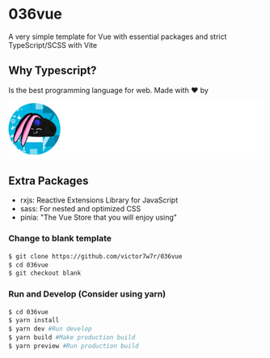 # 036vue

A very simple template for Vue with essential packages and strict TypeScript/SCSS with Vite

## Why Typescript?

Is the best programming language for web. Made with ❤️ by

![Alt text](src/assets/brandwhite.png?raw=true "Title")

## Extra Packages

- rxjs: Reactive Extensions Library for JavaScript
- sass: For nested and optimized CSS
- pinia: "The Vue Store that you will enjoy using"

### Change to blank template

``` bash
$ git clone https://github.com/victor7w7r/036vue
$ cd 036vue
$ git checkout blank
```

### Run and Develop (Consider using yarn)

``` bash
$ cd 036vue
$ yarn install
$ yarn dev #Run develop
$ yarn build #Make production build
$ yarn preview #Run production build
```
